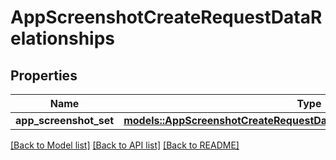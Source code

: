 # AppScreenshotCreateRequestDataRelationships

## Properties

Name | Type | Description | Notes
------------ | ------------- | ------------- | -------------
**app_screenshot_set** | [**models::AppScreenshotCreateRequestDataRelationshipsAppScreenshotSet**](AppScreenshotCreateRequest_data_relationships_appScreenshotSet.md) |  | 

[[Back to Model list]](../README.md#documentation-for-models) [[Back to API list]](../README.md#documentation-for-api-endpoints) [[Back to README]](../README.md)



